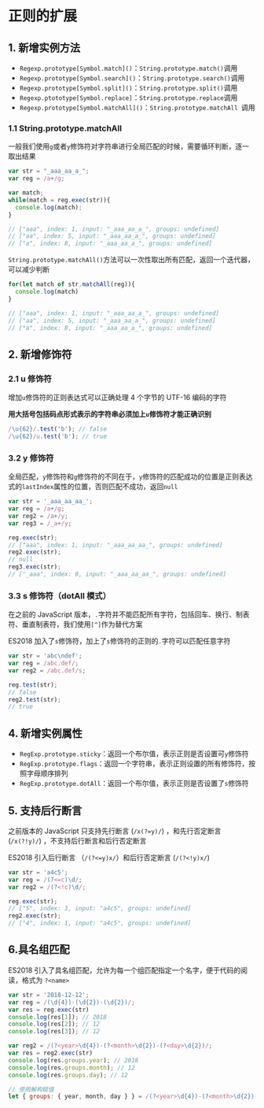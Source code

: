 # 正则的扩展

## 1. 新增实例方法

* `Regexp.prototype[Symbol.match]()`：`String.prototype.match()`调用
* `Regexp.prototype[Symbol.search]()`：`String.prototype.search()`调用
* `Regexp.prototype[Symbol.split]()`：`String.prototype.split()`调用
* `Regexp.ptototype[Symbol.replace]`：`String.prototype.replace`调用
* `Regexp.prototype[Symbol.matchAll]()`：`String.prototype.matchAll `调用

### 1.1 String.prototype.matchAll

一般我们使用`g`或者`y`修饰符对字符串进行全局匹配的时候，需要循环判断，逐一取出结果

```javascript
var str = "_aaa_aa_a_";
var reg = /a+/g;

var match;
while(match = reg.exec(str)){
  console.log(match);
}

// ["aaa", index: 1, input: "_aaa_aa_a_", groups: undefined]
// ["aa", index: 5, input: "_aaa_aa_a_", groups: undefined]
// ["a", index: 8, input: "_aaa_aa_a_", groups: undefined]
```

`String.prototype.matchAll()`方法可以一次性取出所有匹配，返回一个迭代器，可以减少判断


```javascript
for(let match of str.matchAll(reg)){
  console.log(match)
}

// ["aaa", index: 1, input: "_aaa_aa_a_", groups: undefined]
// ["aa", index: 5, input: "_aaa_aa_a_", groups: undefined]
// ["a", index: 8, input: "_aaa_aa_a_", groups: undefined]
```

## 2. 新增修饰符

### 2.1 u 修饰符

增加`u`修饰符的正则表达式可以正确处理 4 个字节的 UTF-16 编码的字符

**用大括号包括码点形式表示的字符串必须加上`u`修饰符才能正确识别**

```javascript
/\u{62}/.test('b'); // false
/\u{62}/u.test('b'); // true
```

### 3.2 y 修饰符

全局匹配，`y`修饰符和`g`修饰符的不同在于，`y`修饰符的匹配成功的位置是正则表达式的`lastIndex`属性的位置，否则匹配不成功，返回`null`

```javascript
var str = '_aaa_aa_aa_';
var reg = /a+/g;
var reg2 = /a+/y;
var reg3 = /_a+/y;

reg.exec(str);
// ["aaa", index: 1, input: "_aaa_aa_aa_", groups: undefined]
reg2.exec(str);
// null
reg3.exec(str);
// ["_aaa", index: 0, input: "_aaa_aa_aa_", groups: undefined]
```

### 3.3 s 修饰符（dotAll 模式）

在之前的 JavaScript 版本，`.`字符并不能匹配所有字符，包括回车、换行、制表符、垂直制表符，我们使用`[^]`作为替代方案

ES2018 加入了`s`修饰符，加上了`s`修饰符的正则的`.`字符可以匹配任意字符

```javascript
var str = 'abc\ndef';
var reg = /abc.def/;
var reg2 = /abc.def/s;

reg.test(str);
// false
reg2.test(str);
// true
```

## 4. 新增实例属性

* `RegExp.prototype.sticky`：返回一个布尔值，表示正则是否设置可`y`修饰符
* `RegExp.prototype.flags`：返回一个字符串，表示正则设置的所有修饰符，按照字母顺序排列
* `RegExp.prototype.dotAll`：返回一个布尔值，表示正则是否设置了`s`修饰符

## 5. 支持后行断言

之前版本的 JavaScript 只支持先行断言 (`/x(?=y)/`) ，和先行否定断言 (`/x(?!y)/`) ，不支持后行断言和后行否定断言

ES2018 引入后行断言 （`/(?<=y)x/`）和后行否定断言 (`/(?<!y)x/`)

```javascript
var str = 'a4c5';
var reg = /(?<=c)\d/;
var reg2 = /(?<!c)\d/;

reg.exec(str);
// ["5", index: 3, input: "a4c5", groups: undefined]
reg2.exec(str);
// ["4", index: 1, input: "a4c5", groups: undefined]
```

## 6.具名组匹配

ES2018 引入了具名组匹配，允许为每一个组匹配指定一个名字，便于代码的阅读，格式为 `?<name>`

```javascript
var str = '2018-12-12';
var reg = /(\d{4})-(\d{2})-(\d{2})/;
var res = reg.exec(str)
console.log(res[1]); // 2018
console.log(res[2]); // 12
console.log(res[3]); // 12

var reg2 = /(?<year>\d{4})-(?<month>\d{2})-(?<day>\d{2})/;
var res = reg2.exec(str)
console.log(res.groups.year); // 2018
console.log(res.groups.month); // 12
console.log(res.groups.day); // 12

// 使用解构赋值
let { groups: { year, month, day } } = /(?<year>\d{4})-(?<month>\d{2})-(?<day>\d{2})/.exec(str)
```